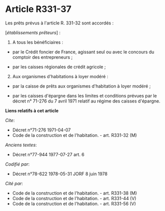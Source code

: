 # Article R331-37

Les prêts prévus à l'article R. 331-32 sont accordés :

[*établissements prêteurs*] :

1. A tous les bénéficiaires :

- par le Crédit foncier de France, agissant seul ou avec le concours du comptoir des entrepreneurs ;

- par les caisses régionales de crédit agricole ;

2. Aux organismes d'habitations à loyer modéré :

- par la caisse de prêts aux organismes d'habitation à loyer modéré ;

- par les caisses d'épargne dans les limites et conditions prévues par le décret n° 71-276 du 7 avril 1971 relatif au régime
des caisses d'épargne.

**Liens relatifs à cet article**

_Cite_:

  - Décret n°71-276 1971-04-07
  - Code de la construction et de l'habitation. - art. R331-32 (M)

_Anciens textes_:

  - Décret n°77-944 1977-07-27 art. 6

_Codifié par_:

  - Décret n°78-622 1978-05-31 JORF 8 juin 1978

_Cité par_:

  - Code de la construction et de l'habitation. - art. R331-38 (M)
  - Code de la construction et de l'habitation. - art. R331-44 (V)
  - Code de la construction et de l'habitation. - art. R331-56 (V)
